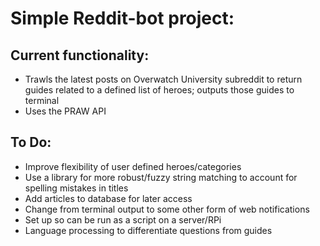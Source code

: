 # Simple Reddit-bot project:

## Current functionality:
- Trawls the latest posts on Overwatch University subreddit to return guides related to a defined list of heroes; outputs those guides to terminal
- Uses the PRAW API

## To Do:
- Improve flexibility of user defined heroes/categories
- Use a library for more robust/fuzzy string matching to account for spelling mistakes in titles
- Add articles to database for later access
- Change from terminal output to some other form of web notifications
- Set up so can be run as a script on a server/RPi
- Language processing to differentiate questions from guides
